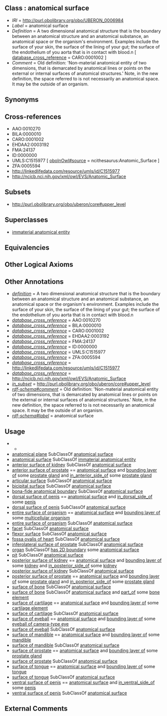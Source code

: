 
## Class : anatomical surface

 * *IRI* = http://purl.obolibrary.org/obo/UBERON_0006984
 * *Label* = anatomical surface
 * *Definition* = A two dimensional anatomical structure that is the boundary between an anatomical structure and an anatomical substance, an anatomical space or the organism's environment.  Examples include the surface of your skin, the surface of the lining of your gut; the surface of the endothelium of you aorta that is in contact with blood.n [ [database_cross_reference](../../ef/oboInOwl#hasDbXref.md) = CARO:0001002 ]
 * *Comment* = Old definition: 'Non-material anatomical entity of two dimensions, that is demarcated by anatomical lines or points on the external or internal surfaces of anatomical structures.'  Note, in the new definition, the space referred to is not necessarily an anatomical space.  It may be the outside of an organism.

## Synonyms


## Cross-references

 * AAO:0010270
 * BILA:0000010
 * CARO:0001002
 * EHDAA2:0003192
 * FMA:24137
 * ID:0000000
 * UMLS:C1515977 [ [oboInOwl#source](../../ce/oboInOwl#source.md) = ncithesaurus:Anatomic_Surface ]
 * ZFA:0005594
 * http://linkedlifedata.com/resource/umls/id/C1515977
 * http://ncicb.nci.nih.gov/xml/owl/EVS/Anatomic_Surface

## Subsets

 * http://purl.obolibrary.org/obo/uberon/core#upper_level

## Superclasses

 * [immaterial anatomical entity](../../UBERON/66/UBERON_0000466.md)

## Equivalencies


## Other Logical Axioms


## Other Annotations

 * *[definition](../../IAO/15/IAO_0000115.md)* = A two dimensional anatomical structure that is the boundary between an anatomical structure and an anatomical substance, an anatomical space or the organism's environment.  Examples include the surface of your skin, the surface of the lining of your gut; the surface of the endothelium of you aorta that is in contact with blood.n
 * *[database_cross_reference](../../ef/oboInOwl#hasDbXref.md)* = AAO:0010270
 * *[database_cross_reference](../../ef/oboInOwl#hasDbXref.md)* = BILA:0000010
 * *[database_cross_reference](../../ef/oboInOwl#hasDbXref.md)* = CARO:0001002
 * *[database_cross_reference](../../ef/oboInOwl#hasDbXref.md)* = EHDAA2:0003192
 * *[database_cross_reference](../../ef/oboInOwl#hasDbXref.md)* = FMA:24137
 * *[database_cross_reference](../../ef/oboInOwl#hasDbXref.md)* = ID:0000000
 * *[database_cross_reference](../../ef/oboInOwl#hasDbXref.md)* = UMLS:C1515977
 * *[database_cross_reference](../../ef/oboInOwl#hasDbXref.md)* = ZFA:0005594
 * *[database_cross_reference](../../ef/oboInOwl#hasDbXref.md)* = http://linkedlifedata.com/resource/umls/id/C1515977
 * *[database_cross_reference](../../ef/oboInOwl#hasDbXref.md)* = http://ncicb.nci.nih.gov/xml/owl/EVS/Anatomic_Surface
 * *[in_subset](../../et/oboInOwl#inSubset.md)* = http://purl.obolibrary.org/obo/uberon/core#upper_level
 * *[rdf-schema#comment](../../nt/rdf-schema#comment.md)* = Old definition: 'Non-material anatomical entity of two dimensions, that is demarcated by anatomical lines or points on the external or internal surfaces of anatomical structures.'  Note, in the new definition, the space referred to is not necessarily an anatomical space.  It may be the outside of an organism.
 * *[rdf-schema#label](../../el/rdf-schema#label.md)* = anatomical surface

## Usage

 * -
 * [anatomical plane](../../UBERON/85/UBERON_0035085.md) SubClassOf [anatomical surface](../../UBERON/84/UBERON_0006984.md)
 * [anatomical surface](../../UBERON/84/UBERON_0006984.md) SubClassOf [immaterial anatomical entity](../../UBERON/66/UBERON_0000466.md)
 * [anterior surface of kidney](../../UBERON/68/UBERON_0035368.md) SubClassOf [anatomical surface](../../UBERON/84/UBERON_0006984.md)
 * [anterior surface of prostate](../../UBERON/23/UBERON_0035523.md) == [anatomical surface](../../UBERON/84/UBERON_0006984.md) and [bounding layer of](../../RO/07/RO_0002007.md) some [prostate gland](../../UBERON/67/UBERON_0002367.md) and [in_anterior_side_of](../../BSPO/23/BSPO_0000123.md) some [prostate gland](../../UBERON/67/UBERON_0002367.md)
 * [articular surface](../../UBERON/03/UBERON_4100003.md) SubClassOf [anatomical surface](../../UBERON/84/UBERON_0006984.md)
 * [bicipital surface](../../UBERON/05/UBERON_0018305.md) SubClassOf [anatomical surface](../../UBERON/84/UBERON_0006984.md)
 * [bona-fide anatomical boundary](../../UBERON/99/UBERON_0010199.md) SubClassOf [anatomical surface](../../UBERON/84/UBERON_0006984.md)
 * [dorsal surface of penis](../../UBERON/28/UBERON_0034928.md) == [anatomical surface](../../UBERON/84/UBERON_0006984.md) and [in_dorsal_side_of](../../BSPO/01/BSPO_0015101.md) some [penis](../../UBERON/89/UBERON_0000989.md)
 * [dorsal surface of penis](../../UBERON/28/UBERON_0034928.md) SubClassOf [anatomical surface](../../UBERON/84/UBERON_0006984.md)
 * [entire surface of organism](../../UBERON/59/UBERON_0035159.md) == [anatomical surface](../../UBERON/84/UBERON_0006984.md) and [bounding layer of](../../RO/07/RO_0002007.md) some [multicellular organism](../../UBERON/68/UBERON_0000468.md)
 * [entire surface of organism](../../UBERON/59/UBERON_0035159.md) SubClassOf [anatomical surface](../../UBERON/84/UBERON_0006984.md)
 * [facet](../../UBERON/38/UBERON_4300038.md) SubClassOf [anatomical surface](../../UBERON/84/UBERON_0006984.md)
 * [flexor surface](../../UBERON/13/UBERON_4200013.md) SubClassOf [anatomical surface](../../UBERON/84/UBERON_0006984.md)
 * [fossa ovalis of heart](../../UBERON/69/UBERON_0003369.md) SubClassOf [anatomical surface](../../UBERON/84/UBERON_0006984.md)
 * [inferolateral surface of prostate](../../UBERON/10/UBERON_0035310.md) SubClassOf [anatomical surface](../../UBERON/84/UBERON_0006984.md)
 * [organ](../../UBERON/62/UBERON_0000062.md) SubClassOf [has 2D boundary](../../RO/02/RO_0002002.md) some [anatomical surface](../../UBERON/84/UBERON_0006984.md)
 * [pit](../../UBERON/66/UBERON_0016566.md) SubClassOf [anatomical surface](../../UBERON/84/UBERON_0006984.md)
 * [posterior surface of kidney](../../UBERON/71/UBERON_0035471.md) == [anatomical surface](../../UBERON/84/UBERON_0006984.md) and [bounding layer of](../../RO/07/RO_0002007.md) some [kidney](../../UBERON/13/UBERON_0002113.md) and [in_posterior_side_of](../../BSPO/22/BSPO_0000122.md) some [kidney](../../UBERON/13/UBERON_0002113.md)
 * [posterior surface of kidney](../../UBERON/71/UBERON_0035471.md) SubClassOf [anatomical surface](../../UBERON/84/UBERON_0006984.md)
 * [posterior surface of prostate](../../UBERON/65/UBERON_0035165.md) == [anatomical surface](../../UBERON/84/UBERON_0006984.md) and [bounding layer of](../../RO/07/RO_0002007.md) some [prostate gland](../../UBERON/67/UBERON_0002367.md) and [in_posterior_side_of](../../BSPO/22/BSPO_0000122.md) some [prostate gland](../../UBERON/67/UBERON_0002367.md)
 * [surface of bone](../../UBERON/30/UBERON_4200230.md) SubClassOf [anatomical surface](../../UBERON/84/UBERON_0006984.md)
 * [surface of bone](../../UBERON/30/UBERON_4200230.md) SubClassOf [anatomical surface](../../UBERON/84/UBERON_0006984.md) and [part_of](../../BFO/50/BFO_0000050.md) some [bone element](../../UBERON/74/UBERON_0001474.md)
 * [surface of cartilage](../../UBERON/15/UBERON_0008115.md) == [anatomical surface](../../UBERON/84/UBERON_0006984.md) and [bounding layer of](../../RO/07/RO_0002007.md) some [cartilage element](../../UBERON/44/UBERON_0007844.md)
 * [surface of cartilage](../../UBERON/15/UBERON_0008115.md) SubClassOf [anatomical surface](../../UBERON/84/UBERON_0006984.md)
 * [surface of eyeball](../../UBERON/88/UBERON_0022288.md) == [anatomical surface](../../UBERON/84/UBERON_0006984.md) and [bounding layer of](../../RO/07/RO_0002007.md) some [eyeball of camera-type eye](../../UBERON/30/UBERON_0010230.md)
 * [surface of eyeball](../../UBERON/88/UBERON_0022288.md) SubClassOf [anatomical surface](../../UBERON/84/UBERON_0006984.md)
 * [surface of mandible](../../UBERON/42/UBERON_0011342.md) == [anatomical surface](../../UBERON/84/UBERON_0006984.md) and [bounding layer of](../../RO/07/RO_0002007.md) some [mandible](../../UBERON/84/UBERON_0001684.md)
 * [surface of mandible](../../UBERON/42/UBERON_0011342.md) SubClassOf [anatomical surface](../../UBERON/84/UBERON_0006984.md)
 * [surface of prostate](../../UBERON/80/UBERON_0035480.md) == [anatomical surface](../../UBERON/84/UBERON_0006984.md) and [bounding layer of](../../RO/07/RO_0002007.md) some [prostate gland](../../UBERON/67/UBERON_0002367.md)
 * [surface of prostate](../../UBERON/80/UBERON_0035480.md) SubClassOf [anatomical surface](../../UBERON/84/UBERON_0006984.md)
 * [surface of tongue](../../UBERON/67/UBERON_0007367.md) == [anatomical surface](../../UBERON/84/UBERON_0006984.md) and [bounding layer of](../../RO/07/RO_0002007.md) some [tongue](../../UBERON/23/UBERON_0001723.md)
 * [surface of tongue](../../UBERON/67/UBERON_0007367.md) SubClassOf [anatomical surface](../../UBERON/84/UBERON_0006984.md)
 * [ventral surface of penis](../../UBERON/59/UBERON_0017659.md) == [anatomical surface](../../UBERON/84/UBERON_0006984.md) and [in_ventral_side_of](../../BSPO/02/BSPO_0015102.md) some [penis](../../UBERON/89/UBERON_0000989.md)
 * [ventral surface of penis](../../UBERON/59/UBERON_0017659.md) SubClassOf [anatomical surface](../../UBERON/84/UBERON_0006984.md)

## External Comments

